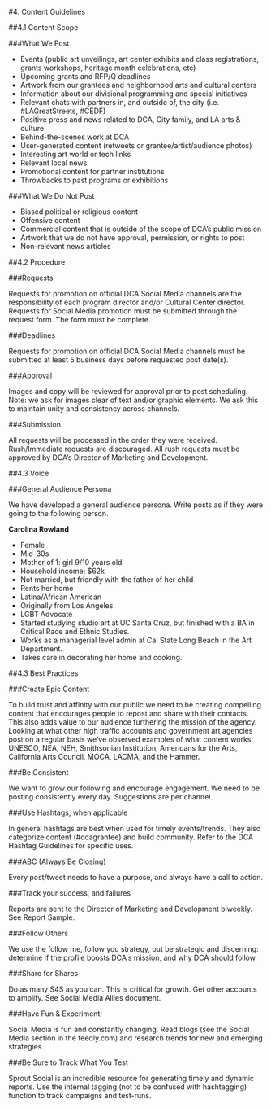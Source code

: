 #4. Content Guidelines

##4.1 Content Scope

###What We Post

* Events (public art unveilings, art center exhibits and class registrations, grants workshops, heritage month celebrations, etc) 
* Upcoming grants and RFP/Q deadlines
* Artwork from our grantees and neighborhood arts and cultural centers
* Information about our divisional programming and special initiatives
* Relevant chats with partners in, and outside of, the city (i.e. #LAGreatStreets, #CEDF)
* Positive press and news related to DCA, City family, and LA arts & culture
* Behind-the-scenes work at DCA
* User-generated content (retweets or grantee/artist/audience photos)
* Interesting art world or tech links
* Relevant local news
* Promotional content for partner institutions
* Throwbacks to past programs or exhibitions

###What We Do Not Post

* Biased political or religious content
* Offensive content
* Commercial content that is outside of the scope of DCA’s public mission
* Artwork that we do not have approval, permission, or rights to post
* Non-relevant news articles

##4.2 Procedure

###Requests

Requests for promotion on official DCA Social Media channels are the responsibility of each program director and/or Cultural Center director. Requests for Social Media promotion must be submitted through the request form. The form must be complete.

###Deadlines

Requests for promotion on official DCA Social Media channels must be submitted at least 5 business days before requested post date(s).

###Approval

Images and copy will be reviewed for approval prior to post scheduling. Note: we ask for images clear of text and/or graphic elements. We ask this to maintain unity and consistency across channels.

###Submission

All requests will be processed in the order they were received. Rush/Immediate requests are discouraged. All rush requests must be approved by DCA’s Director of Marketing and Development.

##4.3 Voice

###General Audience Persona

We have developed a general audience persona. Write posts as if they were going to the following person.

**Carolina Rowland**
* Female
* Mid-30s
* Mother of 1: girl 9/10 years old
* Household income: $62k
* Not married, but friendly with the father of her child
* Rents her home
* Latina/African American
* Originally from Los Angeles
* LGBT Advocate
* Started studying studio art at UC Santa Cruz, but finished with a BA in Critical Race and Ethnic Studies.
* Works as a managerial level admin at Cal State Long Beach in the Art Department.
* Takes care in decorating her home and cooking.

##4.3 Best Practices

###Create Epic Content

To build trust and affinity with our public we need to be creating compelling content that encourages people to repost and share with their contacts. This also adds value to our audience furthering the mission of the agency. Looking at what other high traffic accounts and government art agencies post on a regular basis we’ve observed examples of what content works: UNESCO, NEA, NEH, Smithsonian Institution, Americans for the Arts, California Arts Council, MOCA, LACMA, and the Hammer.

###Be Consistent

We want to grow our following and encourage engagement. We need to be posting consistently every day. Suggestions are per channel.

###Use Hashtags, when applicable

In general hashtags are best when used for timely events/trends. They also categorize content (#dcagrantee) and build community. Refer to the DCA Hashtag Guidelines for specific uses.

###ABC (Always Be Closing)

Every post/tweet needs to have a purpose, and always have a call to action.

###Track your success, and failures

Reports are sent to the Director of Marketing and Development biweekly. See Report Sample.

###Follow Others

We use the follow me, follow you strategy, but be strategic and discerning: determine if the profile boosts DCA's mission, and why DCA should follow.

###Share for Shares

Do as many S4S as you can. This is critical for growth. Get other accounts to amplify. See Social Media Allies document.

###Have Fun & Experiment!

Social Media is fun and constantly changing. Read blogs (see the Social Media section in the feedly.com) and research trends for new and emerging strategies.

###Be Sure to Track What You Test

Sprout Social is an incredible resource for generating timely and dynamic reports. Use the internal tagging (not to be confused with hashtagging) function to track campaigns and test-runs. 
